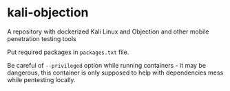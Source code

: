 # kali-objection
A repository with dockerized Kali Linux and Objection and other mobile penetration testing tools 

Put required packages in `packages.txt` file.

Be careful of `--privileged` option while running containers - it may be dangerous, this container is only supposed to help with dependencies mess while pentesting locally.
